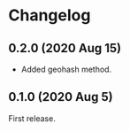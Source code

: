 Changelog
=========

0.2.0 (2020 Aug 15)
------------------
- Added geohash method.

0.1.0 (2020 Aug 5)
------------------
First release.
